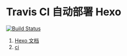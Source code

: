 # Travis CI 自动部署 Hexo

[![Build Status](https://travis-ci.org/yann0917/yann0917.github.io.svg?branch=source)](https://travis-ci.org/yann0917/yann0917.github.io)

1. [Hexo 文档](https://hexo.io/zh-cn/docs/)
2. [ci](https://travis-ci.org/)
